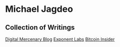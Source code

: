 # Michael Jagdeo
## Collection of Writings

[Digital Mercenary Blog](https://digitalmercenary.substack.com/)
[Exponent Labs](https://exponentlabs.substack.com/)
[Bitcoin Insider](https://www.bitcoininsider.org/authors/unicornlaunching)

